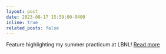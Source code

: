 ```yaml
---
layout: post
date: 2023-08-17 15:59:00-0400
inline: true
related_posts: false
---
```

Feature highlighting my summer practicum at LBNL! [Read more](https://cs.lbl.gov/news-and-events/news/2023/berkeley-lab-hosts-a-record-17-csgf-fellows/)
